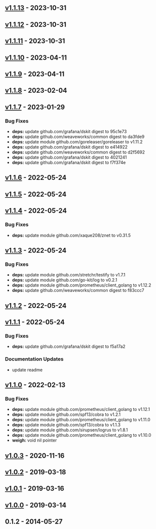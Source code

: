 <a name="v1.1.13"></a>
## [v1.1.13] - 2023-10-31
<a name="v1.1.12"></a>
## [v1.1.12] - 2023-10-31
<a name="v1.1.11"></a>
## [v1.1.11] - 2023-10-31
<a name="v1.1.10"></a>
## [v1.1.10] - 2023-04-11
<a name="v1.1.9"></a>
## [v1.1.9] - 2023-04-11
<a name="v1.1.8"></a>
## [v1.1.8] - 2023-02-04
<a name="v1.1.7"></a>
## [v1.1.7] - 2023-01-29
### Bug Fixes
- **deps:** update github.com/grafana/dskit digest to 95c1e73
- **deps:** update github.com/weaveworks/common digest to da3fde9
- **deps:** update module github.com/goreleaser/goreleaser to v1.11.2
- **deps:** update github.com/grafana/dskit digest to e414922
- **deps:** update github.com/weaveworks/common digest to d2f5692
- **deps:** update github.com/grafana/dskit digest to 4021241
- **deps:** update github.com/grafana/dskit digest to f7f374e

<a name="v1.1.6"></a>
## [v1.1.6] - 2022-05-24
<a name="v1.1.5"></a>
## [v1.1.5] - 2022-05-24
<a name="v1.1.4"></a>
## [v1.1.4] - 2022-05-24
### Bug Fixes
- **deps:** update module github.com/xaque208/znet to v0.31.5

<a name="v1.1.3"></a>
## [v1.1.3] - 2022-05-24
### Bug Fixes
- **deps:** update module github.com/stretchr/testify to v1.7.1
- **deps:** update module github.com/go-kit/log to v0.2.1
- **deps:** update module github.com/prometheus/client_golang to v1.12.2
- **deps:** update github.com/weaveworks/common digest to f83ccc7

<a name="v1.1.2"></a>
## [v1.1.2] - 2022-05-24
<a name="v1.1.1"></a>
## [v1.1.1] - 2022-05-24
### Bug Fixes
- **deps:** update github.com/grafana/dskit digest to f5a17a2

### Documentation Updates
- update readme

<a name="v1.1.0"></a>
## [v1.1.0] - 2022-02-13
### Bug Fixes
- **deps:** update module github.com/prometheus/client_golang to v1.12.1
- **deps:** update module github.com/spf13/cobra to v1.2.1
- **deps:** update module github.com/prometheus/client_golang to v1.11.0
- **deps:** update module github.com/spf13/cobra to v1.1.3
- **deps:** update module github.com/sirupsen/logrus to v1.8.1
- **deps:** update module github.com/prometheus/client_golang to v1.10.0
- **weigh:** void nil pointer

<a name="v1.0.3"></a>
## [v1.0.3] - 2020-11-16
<a name="v1.0.2"></a>
## [v1.0.2] - 2019-03-18
<a name="v1.0.1"></a>
## [v1.0.1] - 2019-03-16
<a name="v1.0.0"></a>
## [v1.0.0] - 2019-03-14
<a name="0.1.2"></a>
## 0.1.2 - 2014-05-27
[Unreleased]: https://github.com/xaque208/weigh/compare/v1.1.13...HEAD
[v1.1.13]: https://github.com/xaque208/weigh/compare/v1.1.12...v1.1.13
[v1.1.12]: https://github.com/xaque208/weigh/compare/v1.1.11...v1.1.12
[v1.1.11]: https://github.com/xaque208/weigh/compare/v1.1.10...v1.1.11
[v1.1.10]: https://github.com/xaque208/weigh/compare/v1.1.9...v1.1.10
[v1.1.9]: https://github.com/xaque208/weigh/compare/v1.1.8...v1.1.9
[v1.1.8]: https://github.com/xaque208/weigh/compare/v1.1.7...v1.1.8
[v1.1.7]: https://github.com/xaque208/weigh/compare/v1.1.6...v1.1.7
[v1.1.6]: https://github.com/xaque208/weigh/compare/v1.1.5...v1.1.6
[v1.1.5]: https://github.com/xaque208/weigh/compare/v1.1.4...v1.1.5
[v1.1.4]: https://github.com/xaque208/weigh/compare/v1.1.3...v1.1.4
[v1.1.3]: https://github.com/xaque208/weigh/compare/v1.1.2...v1.1.3
[v1.1.2]: https://github.com/xaque208/weigh/compare/v1.1.1...v1.1.2
[v1.1.1]: https://github.com/xaque208/weigh/compare/v1.1.0...v1.1.1
[v1.1.0]: https://github.com/xaque208/weigh/compare/v1.0.3...v1.1.0
[v1.0.3]: https://github.com/xaque208/weigh/compare/v1.0.2...v1.0.3
[v1.0.2]: https://github.com/xaque208/weigh/compare/v1.0.1...v1.0.2
[v1.0.1]: https://github.com/xaque208/weigh/compare/v1.0.0...v1.0.1
[v1.0.0]: https://github.com/xaque208/weigh/compare/0.1.2...v1.0.0
